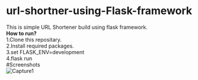 # url-shortner-using-Flask-framework
This is simple URL Shortener build using flask framework.  
**How to run?**  
1.Clone this repositary.  
2.Install required packages.  
3.set FLASK_ENV=development  
4.flask run  
#Screenshots  
![Capture1](https://user-images.githubusercontent.com/59060634/86277606-9b4ab400-bbf4-11ea-93d9-09c84f6c5501.PNG)  
